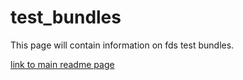 # test_bundles
This page will contain information on fds test bundles.

[link to main readme page](README.md)

